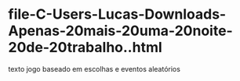 # file-C-Users-Lucas-Downloads-Apenas-20mais-20uma-20noite-20de-20trabalho..html
texto jogo baseado em escolhas e eventos aleatórios 
